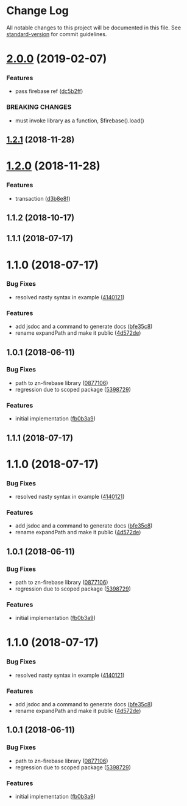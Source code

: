 # Change Log

All notable changes to this project will be documented in this file. See [standard-version](https://github.com/conventional-changelog/standard-version) for commit guidelines.

<a name="2.0.0"></a>
# [2.0.0](https://github.com/ZengineHQ/zn-backend-firebase/compare/1.2.1...2.0.0) (2019-02-07)


### Features

* pass firebase ref ([dc5b2ff](https://github.com/ZengineHQ/zn-backend-firebase/commit/dc5b2ff))


### BREAKING CHANGES

* must invoke library as a function, $firebase().load()



<a name="1.2.1"></a>
## [1.2.1](https://github.com/ZengineHQ/zn-backend-firebase/compare/1.2.0...1.2.1) (2018-11-28)



<a name="1.2.0"></a>
# [1.2.0](https://github.com/ZengineHQ/zn-backend-firebase/compare/v1.1.2...v1.2.0) (2018-11-28)


### Features

* transaction ([d3b8e8f](https://github.com/ZengineHQ/zn-backend-firebase/commit/d3b8e8f))



<a name="1.1.2"></a>
## 1.1.2 (2018-10-17)



<a name="1.1.1"></a>
## 1.1.1 (2018-07-17)



<a name="1.1.0"></a>
# 1.1.0 (2018-07-17)


### Bug Fixes

* resolved nasty syntax in example ([4140121](https://github.com/ZengineHQ/zn-backend-firebase/commit/4140121))


### Features

* add jsdoc and a command to generate docs ([bfe35c8](https://github.com/ZengineHQ/zn-backend-firebase/commit/bfe35c8))
* rename expandPath and make it public ([4d572de](https://github.com/ZengineHQ/zn-backend-firebase/commit/4d572de))



<a name="1.0.1"></a>
## 1.0.1 (2018-06-11)


### Bug Fixes

* path to zn-firebase library ([0877106](https://github.com/ZengineHQ/zn-backend-firebase/commit/0877106))
* regression due to scoped package ([5398729](https://github.com/ZengineHQ/zn-backend-firebase/commit/5398729))


### Features

* initial implementation ([fb0b3a9](https://github.com/ZengineHQ/zn-backend-firebase/commit/fb0b3a9))



<a name="1.1.1"></a>
## 1.1.1 (2018-07-17)



<a name="1.1.0"></a>
# 1.1.0 (2018-07-17)


### Bug Fixes

* resolved nasty syntax in example ([4140121](https://github.com/ZengineHQ/zn-backend-firebase/commit/4140121))


### Features

* add jsdoc and a command to generate docs ([bfe35c8](https://github.com/ZengineHQ/zn-backend-firebase/commit/bfe35c8))
* rename expandPath and make it public ([4d572de](https://github.com/ZengineHQ/zn-backend-firebase/commit/4d572de))



<a name="1.0.1"></a>
## 1.0.1 (2018-06-11)


### Bug Fixes

* path to zn-firebase library ([0877106](https://github.com/ZengineHQ/zn-backend-firebase/commit/0877106))
* regression due to scoped package ([5398729](https://github.com/ZengineHQ/zn-backend-firebase/commit/5398729))


### Features

* initial implementation ([fb0b3a9](https://github.com/ZengineHQ/zn-backend-firebase/commit/fb0b3a9))



<a name="1.1.0"></a>
# 1.1.0 (2018-07-17)


### Bug Fixes

* resolved nasty syntax in example ([4140121](https://github.com/ZengineHQ/zn-backend-firebase/commit/4140121))


### Features

* add jsdoc and a command to generate docs ([bfe35c8](https://github.com/ZengineHQ/zn-backend-firebase/commit/bfe35c8))
* rename expandPath and make it public ([4d572de](https://github.com/ZengineHQ/zn-backend-firebase/commit/4d572de))


<a name="1.0.1"></a>
## 1.0.1 (2018-06-11)


### Bug Fixes

* path to zn-firebase library ([0877106](https://github.com/ZengineHQ/zn-backend-firebase/commit/0877106))
* regression due to scoped package ([5398729](https://github.com/ZengineHQ/zn-backend-firebase/commit/5398729))


### Features

* initial implementation ([fb0b3a9](https://github.com/ZengineHQ/zn-backend-firebase/commit/fb0b3a9))
